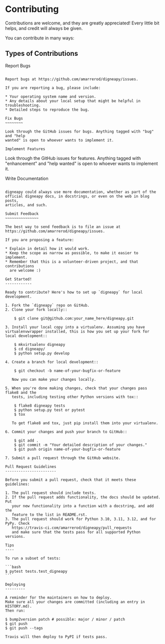 # Contributing

Contributions are welcome, and they are greatly appreciated! Every little bit
helps, and credit will always be given.

You can contribute in many ways:

Types of Contributions
----------------------

Report Bugs
~~~~~~~~~~~

Report bugs at https://github.com/amarrerod/digneapy/issues.

If you are reporting a bug, please include:

* Your operating system name and version.
* Any details about your local setup that might be helpful in troubleshooting.
* Detailed steps to reproduce the bug.

Fix Bugs
~~~~~~~~

Look through the GitHub issues for bugs. Anything tagged with "bug" and "help
wanted" is open to whoever wants to implement it.

Implement Features
~~~~~~~~~~~~~~~~~~

Look through the GitHub issues for features. Anything tagged with "enhancement"
and "help wanted" is open to whoever wants to implement it.

Write Documentation
~~~~~~~~~~~~~~~~~~~

digneapy could always use more documentation, whether as part of the
official digneapy docs, in docstrings, or even on the web in blog posts,
articles, and such.

Submit Feedback
~~~~~~~~~~~~~~~

The best way to send feedback is to file an issue at https://github.com/amarrerod/digneapy/issues.

If you are proposing a feature:

* Explain in detail how it would work.
* Keep the scope as narrow as possible, to make it easier to implement.
* Remember that this is a volunteer-driven project, and that contributions
  are welcome :)

Get Started!
------------

Ready to contribute? Here's how to set up `digneapy` for local development.

1. Fork the `digneapy` repo on GitHub.
2. Clone your fork locally::

    $ git clone git@github.com:your_name_here/digneapy.git

3. Install your local copy into a virtualenv. Assuming you have virtualenvwrapper installed, this is how you set up your fork for local development::

    $ mkvirtualenv digneapy
    $ cd digneapy/
    $ python setup.py develop

4. Create a branch for local development::

    $ git checkout -b name-of-your-bugfix-or-feature

   Now you can make your changes locally.

5. When you're done making changes, check that your changes pass flake8 and the
   tests, including testing other Python versions with tox::

    $ flake8 digneapy tests
    $ python setup.py test or pytest
    $ tox

   To get flake8 and tox, just pip install them into your virtualenv.

6. Commit your changes and push your branch to GitHub::

    $ git add .
    $ git commit -m "Your detailed description of your changes."
    $ git push origin name-of-your-bugfix-or-feature

7. Submit a pull request through the GitHub website.

Pull Request Guidelines
-----------------------

Before you submit a pull request, check that it meets these guidelines:

1. The pull request should include tests.
2. If the pull request adds functionality, the docs should be updated. Put
   your new functionality into a function with a docstring, and add the
   feature to the list in README.rst.
3. The pull request should work for Python 3.10, 3.11, 3.12, and for PyPy. Check
   https://travis-ci.com/amarrerod/digneapy/pull_requests
   and make sure that the tests pass for all supported Python versions.

Tips
----

To run a subset of tests:

```bash
$ pytest tests.test_digneapy
```

Deploying
---------

A reminder for the maintainers on how to deploy.
Make sure all your changes are committed (including an entry in HISTORY.md).
Then run:

$ bump2version patch # possible: major / minor / patch
$ git push
$ git push --tags

Travis will then deploy to PyPI if tests pass.
